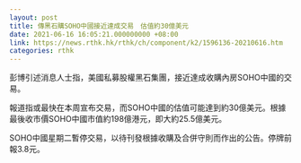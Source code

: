```yaml
---
layout: post
title: 傳黑石購SOHO中國接近達成交易　估值約30億美元
date: 2021-06-16 16:05:21.000000000 +08:00
link: https://news.rthk.hk/rthk/ch/component/k2/1596136-20210616.htm
categories: rthk
---
```


彭博引述消息人士指，美國私募股權黑石集團，接近達成收購內房SOHO中國的交易。

報道指或最快在本周宣布交易，而SOHO中國的估值可能達到約30億美元。根據最後收市價SOHO中國市值約198億港元，即大約25.5億美元。

SOHO中國星期二暫停交易，以待刊發根據收購及合併守則而作出的公告。停牌前報3.8元。

